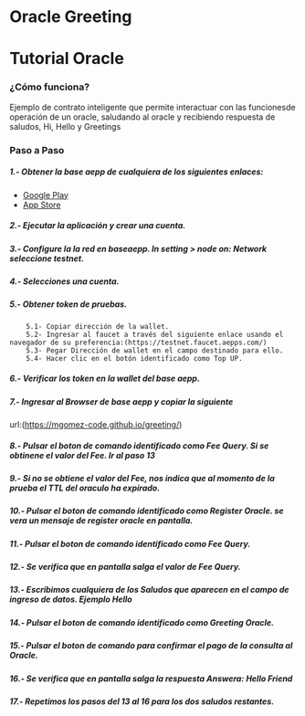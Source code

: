 # Oracle Greeting
# Tutorial Oracle
### ¿Cómo funciona?  

Ejemplo de contrato inteligente que permite interactuar con las funcionesde operación de un oracle, saludando al oracle y recibiendo respuesta de saludos, Hi, Hello y Greetings

### Paso a Paso
#####  1.- Obtener la base aepp de cualquiera de los siguientes enlaces:
  - [Google Play](https://play.google.com/store/apps/details?id=com.aeternity.base)
  - [App Store](https://apps.apple.com/ru/app/base-%C3%A6pp-wallet/id1458655724)
#####  2.- Ejecutar la aplicación y crear una cuenta.
#####  3.- Configure la la red en baseaepp. In setting > node on: Network seleccione testnet.
#####  4.- Selecciones una cuenta.
#####  5.- Obtener token de pruebas.
        5.1- Copiar dirección de la wallet.
        5.2- Ingresar al faucet a través del siguiente enlace usando el navegador de su preferencia:(https://testnet.faucet.aepps.com/)
        5.3- Pegar Dirección de wallet en el campo destinado para ello.
        5.4- Hacer clic en el botón identificado como Top UP.
#####  6.- Verificar los token en la wallet del base aepp.
#####  7.- Ingresar al Browser de base aepp y copiar la siguiente 
url:(https://mgomez-code.github.io/greeting/)
#####  8.- Pulsar el boton de comando identificado como Fee Query. Si se obtinene el valor del Fee. Ir al paso 13
#####  9.- Si no se obtiene el valor del Fee, nos indica que al momento de la prueba el TTL del oraculo ha expirado.
#####  10.- Pulsar el boton de comando identificado como Register Oracle. se vera un mensaje de register oracle en pantalla.
#####  11.- Pulsar el boton de comando identificado como Fee Query.
#####  12.- Se verifica que en pantalla salga el valor de Fee Query.
#####  13.- Escribimos cualquiera de los Saludos que aparecen en el campo de ingreso de datos. Ejemplo Hello
#####  14.- Pulsar el boton de comando identificado como Greeting Oracle.
#####  15.- Pulsar el boton de comando para confirmar el pago de la consulta al Oracle.
#####  16.- Se verifica que en pantalla salga la respuesta Answera: Hello Friend
#####  17.- Repetimos los pasos del 13 al 16 para los dos saludos restantes.
